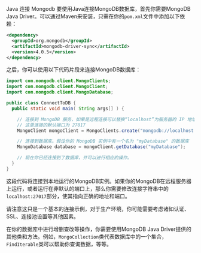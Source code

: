 Java 连接 Mongodb
要使用Java连接MongoDB数据库，首先你需要MongoDB Java Driver。可以通过Maven来安装，只需在你的`pom.xml`文件中添加以下依赖：

```xml
<dependency>
  <groupId>org.mongodb</groupId>
  <artifactId>mongodb-driver-sync</artifactId>
  <version>4.0.5</version>
</dependency>
```

之后，你可以使用以下代码片段来连接MongoDB数据库：

```java
import com.mongodb.client.MongoClients;
import com.mongodb.client.MongoClient;
import com.mongodb.client.MongoDatabase;

public class ConnectToDB {
  public static void main( String args[] ) {

    // 连接到 MongoDB 服务，如果是远程连接可以替换“localhost”为服务器的 IP 地址
    // 这里连接的默认端口为 27017
    MongoClient mongoClient = MongoClients.create("mongodb://localhost:27017");

    // 连接到数据库。假设你的 MongoDB 实例中有一个名为 "myDatabase" 的数据库
    MongoDatabase database = mongoClient.getDatabase("myDatabase");

    // 现在你已经连接到了数据库，并可以进行相应的操作。
  }
}
```

这段代码将连接到本地运行的MongoDB实例。如果你的MongoDB在远程服务器上运行，或者运行在非默认的端口上，那么你需要修改连接字符串中的`localhost:27017`部分，使其指向正确的地址和端口。

请注意这只是一个基本的连接示例，对于生产环境，你可能需要考虑诸如认证、SSL、连接池设置等其他因素。

在你的数据库中进行增删查改等操作，你需要使用MongoDB Java Driver提供的其他类和方法。例如，`MongoCollection`类代表数据库中的一个集合，`FindIterable`类可以帮助你查询数据，等等。